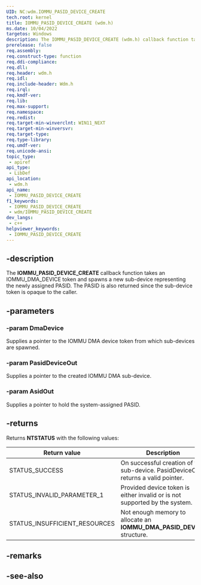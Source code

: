 ```yaml
---
UID: NC:wdm.IOMMU_PASID_DEVICE_CREATE
tech.root: kernel
title: IOMMU_PASID_DEVICE_CREATE (wdm.h)
ms.date: 10/04/2022
targetos: Windows
description: The IOMMU_PASID_DEVICE_CREATE (wdm.h) callback function takes an IOMMU_DMA_DEVICE token and spawns a new sub-device representing the newly assigned PASID.
prerelease: false
req.assembly: 
req.construct-type: function
req.ddi-compliance: 
req.dll: 
req.header: wdm.h
req.idl: 
req.include-header: Wdm.h
req.irql: 
req.kmdf-ver: 
req.lib: 
req.max-support: 
req.namespace: 
req.redist: 
req.target-min-winverclnt: WIN11_NEXT
req.target-min-winversvr: 
req.target-type: 
req.type-library: 
req.umdf-ver: 
req.unicode-ansi: 
topic_type:
 - apiref
api_type:
 - LibDef
api_location:
 - wdm.h
api_name:
 - IOMMU_PASID_DEVICE_CREATE
f1_keywords:
 - IOMMU_PASID_DEVICE_CREATE
 - wdm/IOMMU_PASID_DEVICE_CREATE
dev_langs:
 - c++
helpviewer_keywords:
 - IOMMU_PASID_DEVICE_CREATE
---
```


## -description

The **IOMMU_PASID_DEVICE_CREATE** callback function takes an IOMMU_DMA_DEVICE token and spawns a new sub-device representing the newly assigned PASID. The PASID is also returned since the sub-device token is opaque to the caller.

## -parameters

### -param DmaDevice

Supplies a pointer to the IOMMU DMA device token from which sub-devices are spawned.

### -param PasidDeviceOut

Supplies a pointer to the created IOMMU DMA sub-device.

### -param AsidOut

Supplies a pointer to hold the system-assigned PASID.

## -returns

Returns **NTSTATUS** with the following values:

| Return value | Description |
|--|--|
| STATUS_SUCCESS | On successful creation of the sub-device. PasidDeviceOut returns a valid pointer. |
| STATUS_INVALID_PARAMETER_1 | Provided device token is either invalid or is not supported by the system. |
| STATUS_INSUFFICIENT_RESOURCES | Not enough memory to allocate an **IOMMU_DMA_PASID_DEVICE** structure. |

## -remarks

## -see-also
